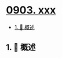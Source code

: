 # [0903. xxx](https://github.com/Tdahuyou/TNotes.leetcode/tree/main/notes/0903.%20xxx)

<!-- region:toc -->

- [1. 📝 概述](#1--概述)

<!-- endregion:toc -->

## 1. 📝 概述
